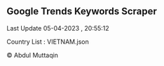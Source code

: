 

## Google Trends Keywords Scraper 
 
Last Update 05-04-2023 , 20:55:12

Country List :
VIETNAM.json



© Abdul Muttaqin 
